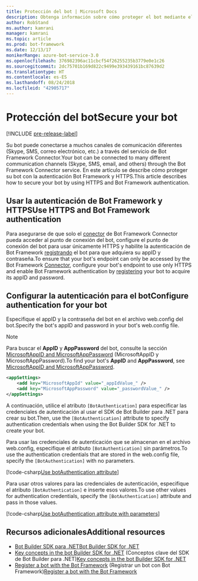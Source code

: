 ```yaml
---
title: Protección del bot | Microsoft Docs
description: Obtenga información sobre cómo proteger el bot mediante el uso de la autenticación de Bot Framework y HTTPS.
author: RobStand
ms.author: kamrani
manager: kamrani
ms.topic: article
ms.prod: bot-framework
ms.date: 12/13/17
monikerRange: azure-bot-service-3.0
ms.openlocfilehash: 376982396ac11cbcf54f26255235b3779e0e1c26
ms.sourcegitcommit: 2dc75701b169d822c9499e393439161bc87639d2
ms.translationtype: HT
ms.contentlocale: es-ES
ms.lasthandoff: 08/24/2018
ms.locfileid: "42905717"
---
```

# <a name="secure-your-bot"></a><span data-ttu-id="9ca4d-103">Protección del bot</span><span class="sxs-lookup"><span data-stu-id="9ca4d-103">Secure your bot</span></span>

[!INCLUDE [pre-release-label](../includes/pre-release-label-v3.md)]

<span data-ttu-id="9ca4d-104">Su bot puede conectarse a muchos canales de comunicación diferentes (Skype, SMS, correo electrónico, etc.) a través del servicio de Bot Framework Connector.</span><span class="sxs-lookup"><span data-stu-id="9ca4d-104">Your bot can be connected to many different communication channels (Skype, SMS, email, and others) through the Bot Framework Connector service.</span></span> <span data-ttu-id="9ca4d-105">En este artículo se describe cómo proteger su bot con la autenticación Bot Framework y HTTPS.</span><span class="sxs-lookup"><span data-stu-id="9ca4d-105">This article describes how to secure your bot by using HTTPS and Bot Framework authentication.</span></span>

## <a name="use-https-and-bot-framework-authentication"></a><span data-ttu-id="9ca4d-106">Usar la autenticación de Bot Framework y HTTPS</span><span class="sxs-lookup"><span data-stu-id="9ca4d-106">Use HTTPS and Bot Framework authentication</span></span>

<span data-ttu-id="9ca4d-107">Para asegurarse de que solo el [conector](bot-builder-dotnet-concepts.md#connector) de Bot Framework Connector pueda acceder al punto de conexión del bot, configure el punto de conexión del bot para usar únicamente HTTPS y habilite la autenticación de Bot Framework [registrando](~/bot-service-quickstart-registration.md) el bot para que adquiera su appID y contraseña.</span><span class="sxs-lookup"><span data-stu-id="9ca4d-107">To ensure that your bot's endpoint can only be accessed by the Bot Framework [Connector](bot-builder-dotnet-concepts.md#connector), configure your bot's endpoint to use only HTTPS and enable Bot Framework authentication by [registering](~/bot-service-quickstart-registration.md) your bot to acquire its appID and password.</span></span> 

## <a name="configure-authentication-for-your-bot"></a><span data-ttu-id="9ca4d-108">Configurar la autenticación para el bot</span><span class="sxs-lookup"><span data-stu-id="9ca4d-108">Configure authentication for your bot</span></span>

<span data-ttu-id="9ca4d-109">Especifique el appID y la contraseña del bot en el archivo web.config del bot.</span><span class="sxs-lookup"><span data-stu-id="9ca4d-109">Specify the bot's appID and password in your bot's web.config file.</span></span> 

> [!NOTE]
> <span data-ttu-id="9ca4d-110">Para buscar el **AppID** y **AppPassword** del bot, consulte la sección [MicrosoftAppID and MicrosoftAppPassword](~/bot-service-manage-overview.md#microsoftappid-and-microsoftapppassword) (MicrosoftAppID y MicrosoftAppPassword).</span><span class="sxs-lookup"><span data-stu-id="9ca4d-110">To find your bot's **AppID** and **AppPassword**, see [MicrosoftAppID and MicrosoftAppPassword](~/bot-service-manage-overview.md#microsoftappid-and-microsoftapppassword).</span></span>

```xml
<appSettings>
    <add key="MicrosoftAppId" value="_appIdValue_" />
    <add key="MicrosoftAppPassword" value="_passwordValue_" />
</appSettings>
```

<span data-ttu-id="9ca4d-111">A continuación, utilice el atributo `[BotAuthentication]` para especificar las credenciales de autenticación al usar el SDK de Bot Builder para .NET para crear su bot.</span><span class="sxs-lookup"><span data-stu-id="9ca4d-111">Then, use the `[BotAuthentication]` attribute to specify authentication credentials when using the Bot Builder SDK for .NET to create your bot.</span></span> 

<span data-ttu-id="9ca4d-112">Para usar las credenciales de autenticación que se almacenan en el archivo web.config, especifique el atributo `[BotAuthentication]` sin parámetros.</span><span class="sxs-lookup"><span data-stu-id="9ca4d-112">To use the authentication credentials that are stored in the web.config file, specify the `[BotAuthentication]` with no parameters.</span></span>

[!code-csharp[Use botAuthentication attribute](../includes/code/dotnet-security.cs#attribute1)]

<span data-ttu-id="9ca4d-113">Para usar otros valores para las credenciales de autenticación, especifique el atributo `[BotAuthentication]` e inserte esos valores.</span><span class="sxs-lookup"><span data-stu-id="9ca4d-113">To use other values for authentication credentials, specify the `[BotAuthentication]` attribute and pass in those values.</span></span>

[!code-csharp[Use botAuthentication attribute with parameters](../includes/code/dotnet-security.cs#attribute2)]

## <a name="additional-resources"></a><span data-ttu-id="9ca4d-114">Recursos adicionales</span><span class="sxs-lookup"><span data-stu-id="9ca4d-114">Additional resources</span></span>

- [<span data-ttu-id="9ca4d-115">Bot Builder SDK para .NET</span><span class="sxs-lookup"><span data-stu-id="9ca4d-115">Bot Builder SDK for .NET</span></span>](bot-builder-dotnet-overview.md)
- <span data-ttu-id="9ca4d-116">[Key concepts in the bot Builder SDK for .NET](bot-builder-dotnet-concepts.md) (Conceptos clave del SDK de Bot Builder para .NET)</span><span class="sxs-lookup"><span data-stu-id="9ca4d-116">[Key concepts in the bot Builder SDK for .NET](bot-builder-dotnet-concepts.md)</span></span>
- <span data-ttu-id="9ca4d-117">[Register a bot with the Bot Framework](~/bot-service-quickstart-registration.md) (Registrar un bot con Bot Framework)</span><span class="sxs-lookup"><span data-stu-id="9ca4d-117">[Register a bot with the Bot Framework](~/bot-service-quickstart-registration.md)</span></span>
